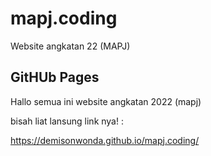 # mapj.coding
Website angkatan 22 (MAPJ)

## GitHUb Pages

Hallo semua ini website angkatan 2022 (mapj)

bisah liat lansung link nya! :

https://demisonwonda.github.io/mapj.coding/
